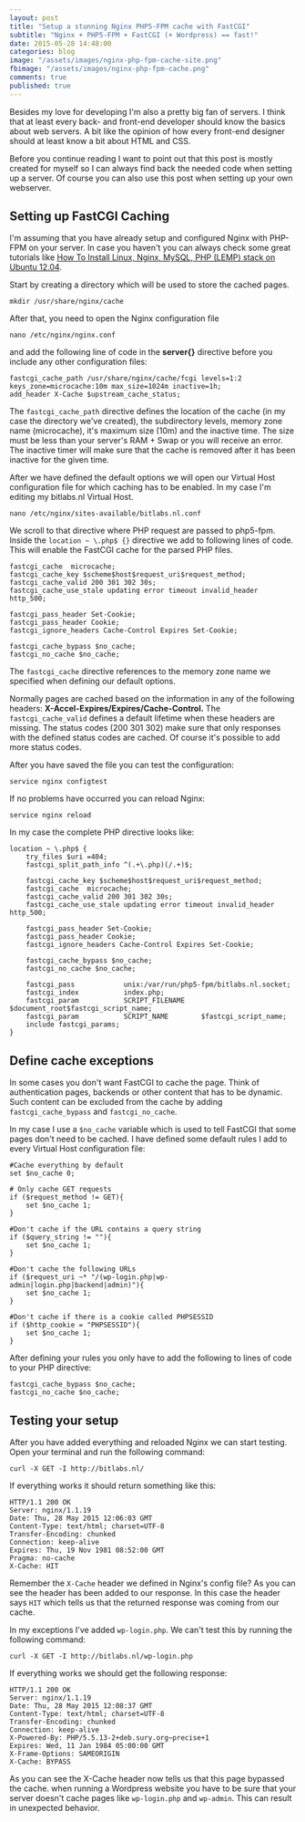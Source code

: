 ```yaml
---
layout: post
title: "Setup a stunning Nginx PHP5-FPM cache with FastCGI"
subtitle: "Nginx + PHP5-FPM + FastCGI (+ Wordpress) == fast!"
date: 2015-05-28 14:48:00
categories: blog
image: "/assets/images/nginx-php-fpm-cache-site.png"
fbimage: "/assets/images/nginx-php-fpm-cache.png"
comments: true
published: true
---
```


Besides my love for developing I'm also a pretty big fan of servers. I think that at least every back- and front-end developer should know the basics about web servers. A bit like the opinion of how every front-end designer should at least know a bit about HTML and CSS.

Before you continue reading I want to point out that this post is mostly created for myself so I can always find back the needed code when setting up a server. Of course you can also use this post when setting up your own webserver. 

## Setting up FastCGI Caching
I'm assuming that you have already setup and configured Nginx with PHP-FPM on your server. In case you haven't you can always check some great tutorials like [How To Install Linux, Nginx, MySQL, PHP (LEMP) stack on Ubuntu 12.04](https://www.digitalocean.com/community/tutorials/how-to-install-linux-nginx-mysql-php-lemp-stack-on-ubuntu-12-04).

Start by creating a directory which will be used to store the cached pages.

```
mkdir /usr/share/nginx/cache
```

After that, you need to open the Nginx configuration file

```
nano /etc/nginx/nginx.conf
```

and add the following line of code in the **server{}** directive before you include any other configuration files:

```
fastcgi_cache_path /usr/share/nginx/cache/fcgi levels=1:2 keys_zone=microcache:10m max_size=1024m inactive=1h;
add_header X-Cache $upstream_cache_status;
```

The ``fastcgi_cache_path`` directive defines the location of the cache (in my case the directory we've created), the subdirectory levels, memory zone name (microcache), it's maximum size (10m) and the inactive time. The size must be less than your server's RAM + Swap or you will receive an error. The inactive timer will make sure that the cache is removed after it has been inactive for the given time.

After we have defined the default options we will open our Virtual Host configuration file for which caching has to be enabled. In my case I'm editing my bitlabs.nl Virtual Host. 

```
nano /etc/nginx/sites-available/bitlabs.nl.conf
```

We scroll to that directive where PHP request are passed to php5-fpm. Inside the ``location ~ \.php$ {}`` directive we add to following lines of code. This will enable the FastCGI cache for the parsed PHP files. 

```
fastcgi_cache  microcache;
fastcgi_cache_key $scheme$host$request_uri$request_method;
fastcgi_cache_valid 200 301 302 30s;
fastcgi_cache_use_stale updating error timeout invalid_header http_500;

fastcgi_pass_header Set-Cookie;
fastcgi_pass_header Cookie;
fastcgi_ignore_headers Cache-Control Expires Set-Cookie;

fastcgi_cache_bypass $no_cache;
fastcgi_no_cache $no_cache;
```

The ``fastcgi_cache`` directive references to the memory zone name we specified when defining our default options. 

Normally pages are cached based on the information in any of the following headers: **X-Accel-Expires/Expires/Cache-Control.** The ``fastcgi_cache_valid`` defines a default lifetime when these headers are missing. The status codes (200 301 302) make sure that only responses with the defined status codes are cached. Of course it's possible to add more status codes.

After you have saved the file you can test the configuration:

``` 
service nginx configtest
```

If no problems have occurred you can reload Nginx:

```
service nginx reload
```

In my case the complete PHP directive looks like:

```
location ~ \.php$ {
    try_files $uri =404;
    fastcgi_split_path_info ^(.+\.php)(/.+)$;

    fastcgi_cache_key $scheme$host$request_uri$request_method;
    fastcgi_cache  microcache;
    fastcgi_cache_valid 200 301 302 30s;
    fastcgi_cache_use_stale updating error timeout invalid_header http_500;

    fastcgi_pass_header Set-Cookie;
    fastcgi_pass_header Cookie;
    fastcgi_ignore_headers Cache-Control Expires Set-Cookie;

    fastcgi_cache_bypass $no_cache;
    fastcgi_no_cache $no_cache;

    fastcgi_pass            unix:/var/run/php5-fpm/bitlabs.nl.socket;
    fastcgi_index           index.php;
    fastcgi_param           SCRIPT_FILENAME    $document_root$fastcgi_script_name;
    fastcgi_param           SCRIPT_NAME        $fastcgi_script_name;
    include fastcgi_params;
}

```

## Define cache exceptions
In some cases you don't want FastCGI to cache the page. Think of authentication pages, backends or other content that has to be dynamic. Such content can be excluded from the cache by adding ``fastcgi_cache_bypass`` and ``fastcgi_no_cache``. 

In my case I use a ``$no_cache`` variable which is used to tell FastCGI that some pages don't need to be cached. I have defined some default rules I add to every Virtual Host configuration file:

```
#Cache everything by default
set $no_cache 0;

# Only cache GET requests
if ($request_method != GET){
    set $no_cache 1;
}

#Don't cache if the URL contains a query string
if ($query_string != ""){
    set $no_cache 1;
}

#Don't cache the following URLs
if ($request_uri ~* "/(wp-login.php|wp-admin|login.php|backend|admin)"){
    set $no_cache 1;
}

#Don't cache if there is a cookie called PHPSESSID
if ($http_cookie = "PHPSESSID"){
    set $no_cache 1;
}
``` 

After defining your rules you only have to add the following to lines of code to your PHP directive:

```
fastcgi_cache_bypass $no_cache;
fastcgi_no_cache $no_cache;
```

## Testing your setup 

After you have added everything and reloaded Nginx we can start testing. Open your terminal and run the following command:

```
curl -X GET -I http://bitlabs.nl/
```

If everything works it should return something like this:

```
HTTP/1.1 200 OK
Server: nginx/1.1.19
Date: Thu, 28 May 2015 12:06:03 GMT
Content-Type: text/html; charset=UTF-8
Transfer-Encoding: chunked
Connection: keep-alive
Expires: Thu, 19 Nov 1981 08:52:00 GMT
Pragma: no-cache
X-Cache: HIT
```

Remember the ``X-Cache`` header we defined in Nginx's config file? As you can see the header has been added to our response. In this case the header says ``HIT`` which tells us that the returned response was coming from our cache.

In my exceptions I've added ``wp-login.php``. We can't test this by running the following command:

```
curl -X GET -I http://bitlabs.nl/wp-login.php
```
If everything works we should get the following response:

```
HTTP/1.1 200 OK
Server: nginx/1.1.19
Date: Thu, 28 May 2015 12:08:37 GMT
Content-Type: text/html; charset=UTF-8
Transfer-Encoding: chunked
Connection: keep-alive
X-Powered-By: PHP/5.5.13-2+deb.sury.org~precise+1
Expires: Wed, 11 Jan 1984 05:00:00 GMT
X-Frame-Options: SAMEORIGIN
X-Cache: BYPASS
```

As you can see the X-Cache header now tells us that this page bypassed the cache. when running a Wordpress website you have to be sure that your server doesn't cache pages like ``wp-login.php`` and ``wp-admin``. This can result in unexpected behavior. 
